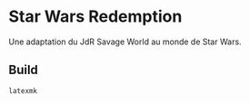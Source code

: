 # Star Wars Redemption
Une adaptation du JdR Savage World au monde de Star Wars.

## Build

    latexmk
